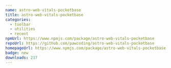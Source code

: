 ```yaml
---
name: astro-web-vitals-pocketbase
title: astro-web-vitals-pocketbase
categories:
  - toolbar
  - utilities
  - recent
npmUrl: https://www.npmjs.com/package/astro-web-vitals-pocketbase
repoUrl: https://github.com/pawcoding/astro-web-vitals-pocketbase
homepageUrl: https://www.npmjs.com/package/astro-web-vitals-pocketbase
badge: new
downloads: 217
---
```

